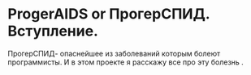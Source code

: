# ProgerAIDS or ПрогерСПИД. Вступление.

ПрогерСПИД- опаснейшее из заболеваний которым болеют программисты. И в этом проекте я расскажу все про эту болезнь .